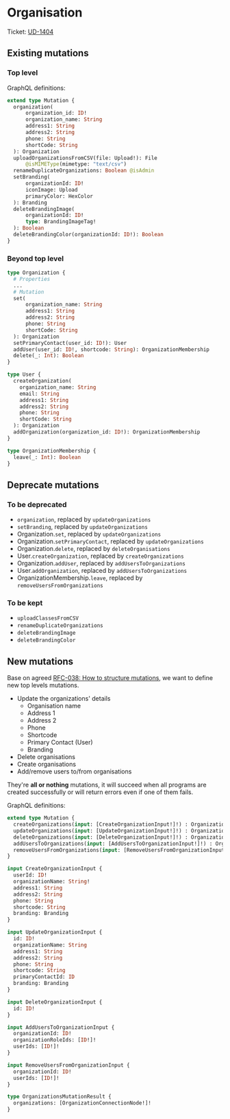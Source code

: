 # Organisation

Ticket: [UD-1404](https://calmisland.atlassian.net/browse/UD-1404)

## Existing mutations

### Top level

GraphQL definitions:

```graphql
extend type Mutation {
  organization(
      organization_id: ID!
      organization_name: String
      address1: String
      address2: String
      phone: String
      shortCode: String
  ): Organization
  uploadOrganizationsFromCSV(file: Upload!): File
      @isMIMEType(mimetype: "text/csv")
  renameDuplicateOrganizations: Boolean @isAdmin
  setBranding(
      organizationId: ID!
      iconImage: Upload
      primaryColor: HexColor
  ): Branding
  deleteBrandingImage(
      organizationId: ID!
      type: BrandingImageTag!
  ): Boolean
  deleteBrandingColor(organizationId: ID!): Boolean
}
```

### Beyond top level

```graphql
type Organization {
  # Properties
  ...
  # Mutation
  set(
      organization_name: String
      address1: String
      address2: String
      phone: String
      shortCode: String
  ): Organization
  setPrimaryContact(user_id: ID!): User
  addUser(user_id: ID!, shortcode: String): OrganizationMembership
  delete(_: Int): Boolean
}

type User {
  createOrganization(
    organization_name: String
    email: String
    address1: String
    address2: String
    phone: String
    shortCode: String
  ): Organization
  addOrganization(organization_id: ID!): OrganizationMembership
}

type OrganizationMembership {
  leave(_: Int): Boolean
}
```

## Deprecate mutations

### To be deprecated

- `organization`, replaced by `updateOrganizations`
- `setBranding`, replaced by `updateOrganizations`
- Organization.`set`, replaced by `updateOrganizations`
- Organization.`setPrimaryContact`, replaced by `updateOrganizations`
- Organization.`delete`, replaced by `deleteOrganisations`
- User.`createOrganization`, replaced by `createOrganizations`
- Organization.`addUser`, replaced by `addUsersToOrganizations`
- User.`addOrganization`, replaced by `addUsersToOrganizations`
- OrganizationMembership.`leave`, replaced by `removeUsersFromOrganizations`

### To be kept

- `uploadClassesFromCSV`
- `renameDuplicateOrganizations`
- `deleteBrandingImage`
- `deleteBrandingColor`

## New mutations

Base on agreed [RFC-038: How to structure mutations](https://bitbucket.org/calmisland/kidsloop-user-service/src/master/documents/rfc/038-How-to-structure-mutations.md), we want to define new top levels mutations.

- Update the organizations' details
  - Organisation name
  - Address 1
  - Address 2
  - Phone
  - Shortcode
  - Primary Contact (User)
  - Branding
- Delete organisations
- Create organisations
- Add/remove users to/from organisations

They're **all or nothing** mutations, it will succeed when all programs are created successfully or will return errors even if one of them fails.

GraphQL definitions:

```graphql
extend type Mutation {
  createOrganizations(input: [CreateOrganizationInput!]!) : OrganizationsMutationResult
  updateOrganizations(input: [UpdateOrganizationInput!]!) : OrganizationsMutationResult
  deleteOrganizations(input: [DeleteOrganizationInput!]!) : OrganizationsMutationResult
  addUsersToOrganizations(input: [AddUsersToOrganizationInput!]!) : OrganizationsMutationResult
  removeUsersFromOrganizations(input: [RemoveUsersFromOrganizationInput!]!) : OrganizationsMutationResult
}

input CreateOrganizationInput {
  userId: ID!
  organizationName: String!
  address1: String
  address2: String
  phone: String
  shortcode: String
  branding: Branding
}

input UpdateOrganizationInput {
  id: ID! 
  organizationName: String
  address1: String
  address2: String
  phone: String
  shortcode: String
  primaryContactId: ID
  branding: Branding
}

input DeleteOrganizationInput {
  id: ID!
}

input AddUsersToOrganizationInput {
  organizationId: ID!
  organizationRoleIds: [ID!]!
  userIds: [ID!]!
}

input RemoveUsersFromOrganizationInput {
  organizationId: ID!
  userIds: [ID!]!
}

type OrganizationsMutationResult {
  organizations: [OrganizationConnectionNode!]!
}
```
